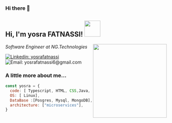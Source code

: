 ### Hi there 👋

<h2> Hi, I'm yosra FATNASSI! <img src="https://media.giphy.com/media/kBZ212yGzFaxgkSIKW/giphy.gif" width="50"></h2>
<img align='right' src="https://media.giphy.com/media/2UoHgQvCEZPbYcXfGQ/giphy.gif" width="230">
<p><em>Software Engineer at NG.Technologies</br>
</em></p>

[![Linkedin: yosrafatnassi](https://img.shields.io/badge/-yosrafatnassi-blue?style=flat-square&logo=Linkedin&logoColor=white&link=https://www.linkedin.com/in/fatnassiyosra/)](https://www.linkedin.com/in/fatnassiyosra/)
![Email: yosrafatnassi6@gmail.com](https://img.shields.io/badge/-yosrafatnassi-red?style=flat-square&logo=gmail&logoColor=white)
### A little more about me...  

```javascript
const yosra = {
  code: [ Typescript, HTML, CSS,Java, Spring-Boot, Angular],
  OS: [ Linux],
  DataBase :[Posgres, Mysql, MongoDB],
  architecture: ["microservices"],
}
```

